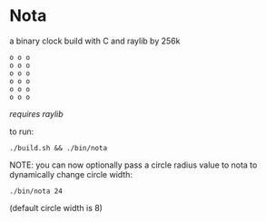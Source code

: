  # Nota
 a binary clock build with C and raylib
 by 256k
 
 ```
o o o
o o o
o o o
o o o
o o o
o o o
```

*requires raylib*

to run:

`./build.sh && ./bin/nota`

NOTE: you can now optionally pass a circle radius value to nota to dynamically change circle width:

`./bin/nota 24`

(default circle width is 8)
